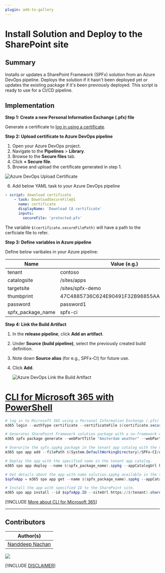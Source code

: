 ```yaml
---
plugin: add-to-gallery
---
```


# Install Solution and Deploy to the SharePoint site

## Summary

Installs or updates a SharePoint Framework (SPFx) solution from an Azure DevOps pipeline. Deploys the solution if it hasn't been deployed yet or updates the existing package if it's been previously deployed. This script is ready to use for a CI/CD pipeline.


## Implementation

**Step 1: Create a new Personal Information Exchange (.pfx) file**

Generate a certificate to [log in using a certificate](https://pnp.github.io/cli-microsoft365/user-guide/connecting-office-365/#log-in-using-a-certificate).

**Step 2: Upload certificate to Azure DevOps pipeline**
1. Open your Azure DevOps project. 
2. Navigate to the **Pipelines** > **Library**.
3. Browse to the **Secure files** tab.
4. Click **+ Secure file**.
5. Browse and upload the certificate generated in step 1.

![Azure DevOps Upload Certificate](assets/azure-devops-upload-cert.png)

6. Add below YAML task to your Azure DevOps pipeline

```yaml
- script: download certificate
    - task: DownloadSecureFile@1
      name: certificate
      displayName: 'Download CA certificate'
      inputs:
        secureFile: 'protected.pfx'
```

The variable `$(certificate.secureFilePath)` will have a path to the cerficiate file to refer.

**Step 3: Define variables in Azure pipeline**

Define below varibales in your Azure pipeline:

| Name | Value (e.g.)|
|------|-------------|
|tenant|contoso|
|catalogsite|/sites/apps|
|targetsite|/sites/spfx-demo|
|thumbprint|47C4885736C624E90491F32B98855AA8A7562AF1|
|password|password1|
|spfx_package_name|spfx-ci|

**Step 4: Link the Build Artifact**
1. In the **release pipeline**, click **Add an artifact**.
2. Under **Source (build pipeline)**, select the previously created build definition.
3. Note down **Source alias** (for e.g., SPFx-CI) for future use.
4. Click **Add**.

    ![Azure DevOps Link the Build Artifact](assets/azure-devops-link-build-artifact.png)

# [CLI for Microsoft 365 with PowerShell](#tab/cli-m365-ps)
```powershell
# log in to Microsoft 365 using a Personal Information Exchange (.pfx) file
m365 login --authType certificate --certificateFile $(certificate.secureFilePath) --thumbprint $(thumbprint) --password $(password)

# Generates SharePoint Framework solution package with a no-framework web part rendering the specified HTML snippet
m365 spfx package generate --webPartTitle "Amsterdam weather" --webPartDescription "Shows weather in Amsterdam" --packageName $(spfx_package_name) --html @amsterdam-weather.html --allowTenantWideDeployment --enableForTeams all

# Overwrite the spfx.sppkg package in the tenant app catalog with the newer version
m365 spo app add --filePath $(System.DefaultWorkingDirectory)/SPFx-CI/drop/SharePoint/solution/$(spfx_package_name).sppkg --overwrite

# Deploy the app with the specified name in the tenant app catalog.
m365 spo app deploy --name $(spfx_package_name).sppkg --appCatalogUrl https://$(tenant).sharepoint.com/$(catalogsite)

# Get details about the app with name solution.sppkg available in the tenant app catalog using the specified app catalog URL
$spfxApp = m365 spo app get --name $(spfx_package_name).sppkg --appCatalogUrl https://$(tenant).sharepoint.com/$(catalogsite) | ConvertFrom-Json

# Install the app with specified ID to the SharePoint site.
m365 spo app install --id $spfxApp.ID --siteUrl https://$(tenant).sharepoint.com/$(targetsite)
```
[!INCLUDE [More about CLI for Microsoft 365](../../docfx/includes/MORE-CLIM365.md)]
***

## Contributors

| Author(s) |
|-----------|
|[Nanddeep Nachan](https://github.com/nanddeepn)|



<img src="https://m365-visitor-stats.azurewebsites.net/script-samples/scripts/spo-install-deploy-spfx-solution?labelText=Visitors" class="img-visitor" aria-hidden="true" />


[!INCLUDE [DISCLAIMER](../../docfx/includes/DISCLAIMER.md)]
